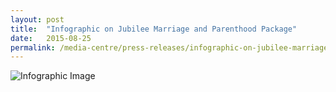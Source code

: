 ```yaml
---
layout: post
title:  "Infographic on Jubilee Marriage and Parenthood Package"
date:   2015-08-25
permalink: /media-centre/press-releases/infographic-on-jubilee-marriage-and-parenthood-package/
---
```


![Infographic Image](https://github.com/isomerpages/isomerpages-stratgroup/raw/master/images/Press%20Release%20images/infographicFamilyPlan.jpg)
